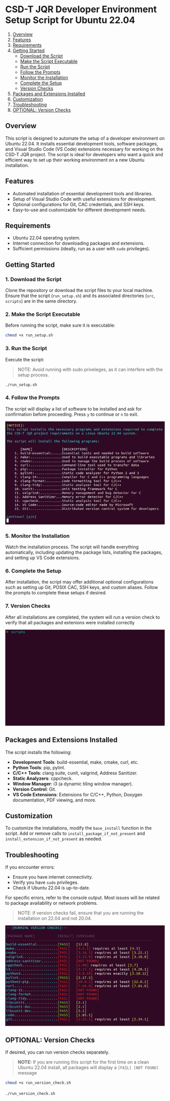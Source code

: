 # CSD-T JQR Developer Environment Setup Script for Ubuntu 22.04

1. [Overview](#overview)
2. [Features](#features)
3. [Requirements](#requirements)
4. [Getting Started](#getting-started)
   - [Download the Script](#1-download-the-script)
   - [Make the Script Executable](#2-make-the-script-executable)
   - [Run the Script](#3-run-the-script)
   - [Follow the Prompts](#4-follow-the-prompts)
   - [Monitor the Installation](#5-monitor-the-installation)
   - [Complete the Setup](#6-complete-the-setup)
   - [Version Checks](#7-version-checks)
5. [Packages and Extensions Installed](#packages-and-extensions-installed)
6. [Customization](#customization)
7. [Troubleshooting](#troubleshooting)
8. [OPTIONAL: Version Checks](#optional-version-checks)

## Overview

This script is designed to automate the setup of a developer environment on Ubuntu 22.04. It installs essential development tools, software packages, and Visual Studio Code (VS Code) extensions necessary for working on the CSD-T JQR project. The script is ideal for developers who want a quick and efficient way to set up their working environment on a new Ubuntu installation.

## Features

- Automated installation of essential development tools and libraries.
- Setup of Visual Studio Code with useful extensions for development.
- Optional configurations for Git, CAC credentials, and SSH keys.
- Easy-to-use and customizable for different development needs.

## Requirements

- Ubuntu 22.04 operating system.
- Internet connection for downloading packages and extensions.
- Sufficient permissions (ideally, run as a user with `sudo` privileges).

## Getting Started

### 1. Download the Script

Clone the repository or download the script files to your local machine. Ensure that the script (`run_setup.sh`) and its associated directories (`src`, `scripts`) are in the same directory.

### 2. Make the Script Executable

Before running the script, make sure it is executable:

```bash
chmod +x run_setup.sh
```

### 3. Run the Script

Execute the script:
>NOTE: Avoid running with sudo priveleges, as it can interfere with the setup process.
```bash
./run_setup.sh
```

### 4. Follow the Prompts

The script will display a list of software to be installed and ask for confirmation before proceeding. Press `y` to continue or `n` to exit.

![intro](/images/22.04_setup.png)

### 5. Monitor the Installation

Watch the installation process. The script will handle everything automatically, including updating the package lists, installing the packages, and setting up VS Code extensions.

### 6. Complete the Setup

After installation, the script may offer additional optional configurations such as setting up Git, POSIX CAC, SSH keys, and custom aliases. Follow the prompts to complete these setups if desired.

### 7. Version Checks

After all installations are completed, the system will run a version check to verify that all packages and extenions were installed correctly

![version_checks](/images/version_checks.gif)

## Packages and Extensions Installed

The script installs the following:

- **Development Tools**: build-essential, make, cmake, curl, etc.
- **Python Tools**: pip, pylint.
- **C/C++ Tools**: clang suite, cunit, valgrind, Address Sanitizer.
- **Static Analyzers**: cppcheck.
- **Window Manager**: i3 (a dynamic tiling window manager).
- **Version Control**: Git.
- **VS Code Extensions**: Extensions for C/C++, Python, Doxygen documentation, PDF viewing, and more.

## Customization

To customize the installations, modify the `base_install` function in the script. Add or remove calls to `install_package_if_not_present` and `install_extension_if_not_present` as needed.

## Troubleshooting

If you encounter errors:

- Ensure you have internet connectivity.
- Verify you have `sudo` privileges.
- Check if Ubuntu 22.04 is up-to-date.

For specific errors, refer to the console output. Most issues will be related to package availability or network problems.

> NOTE: If version checks fail, ensure that you are running the installation on 22.04 and not 20.04.

![fail](/images/fail.png)

## OPTIONAL: Version Checks
If desired, you can run version checks separately.
> **NOTE:** If you are running this script for the first time on a clean Ubuntu 22.04 install, all packages will display a `[FAIL] [NOT FOUND]` message

```bash
chmod +x run_version_check.sh

./run_version_check.sh
```